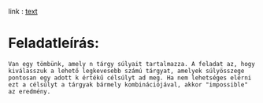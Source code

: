 link : [text](https://www.spoj.com/problems/CODEM5/)
# Feladatleírás:

    Van egy tömbünk, amely n tárgy súlyait tartalmazza. A feladat az, hogy kiválasszuk a lehető legkevesebb számú tárgyat, amelyek súlyösszege pontosan egy adott k értékű célsúlyt ad meg. Ha nem lehetséges elérni ezt a célsúlyt a tárgyak bármely kombinációjával, akkor "impossible" az eredmény.

